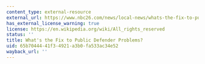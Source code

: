```yaml
---
content_type: external-resource
external_url: https://www.nbc26.com/news/local-news/whats-the-fix-to-public-defender-problems
has_external_license_warning: true
license: https://en.wikipedia.org/wiki/All_rights_reserved
status: ''
title: What's the Fix to Public Defender Problems?
uid: 65b70444-41f3-4921-a3b0-fa533ac34e52
wayback_url: ''
---
```


